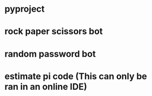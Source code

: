 # pyproject 
# rock paper scissors bot 
# random password bot 
# estimate pi code (This can only be ran in an online IDE)